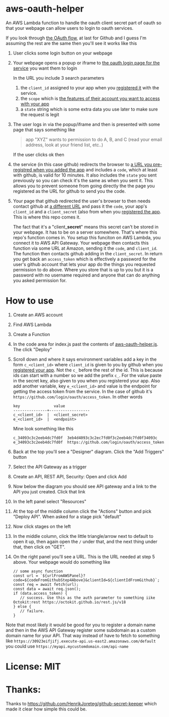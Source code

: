 # aws-oauth-helper
An AWS Lambda function to handle the oauth client secret part of oauth so that your webpage can allow users to login to oauth services.

If you look through [the OAuth flow](https://docs.github.com/en/free-pro-team@latest/developers/apps/authorizing-oauth-apps#web-application-flow), at last for Github and I guess I'm assuming the rest are the same
then you'll see it works like this

1. User clicks some login button on your webpage

2. Your webpage opens a popup or iframe to [the oauth login page for the service](https://github.com/login/oauth/authorize) you want them to login

   In the URL you include 3 search parameters
   
   1. the `client_id` assigned to your app when you [registered it](https://github.com/settings/developers) with the service. 
   2. the `scope` which is [the features of their account you want to access with your app](https://docs.github.com/en/free-pro-team@latest/developers/apps/scopes-for-oauth-apps)
   3. a `state` string which is some extra data you use later to make sure the request is legit
   
3. The user logs in via the popup/iframe and then is presented with some page that says something like

   > app "XYZ" wants to permission to do A, B, and C (read your email address, look at your friend list, etc..)
   
   If the user clicks ok then 
   
4. the service (in this case github) redirects the browser to [a URL you pre-registred when you 
   added the app](https://github.com/settings/developers) and includes a `code`, which at least with github, is valid for 10 minutes. It also includes the `state`
   you sent previously so you can check it's the same as when you sent it. This allows you to prevent someone from going directly the
   the page you registered as the URL for github to send you the code.

5. Your page that github redirected the user's browser to then needs contact github at [a different URL](https://github.com/login/oauth/access_token) and pass it the `code`, your app's `client_id` and a `client_secret` (also from when you [registered the app](https://github.com/settings/developers). This is where this repo comes it.
   
   The fact that it's a "client_**secret**" means this secret can't be stored in your webpage. It has to be on a server somewhere. That's where this repo's function comes in. You setup this funciton on AWS Lambda, you connect it to AWS API Gateway. Your webpage then contacts this function via some URL at Amazon, sending it the `code`, and `client_id`. The function then contacts github adding in the `client_secret`. In return you get back an `access_token` which is effectively a password for the user's github account that lets your app do the things you requested permission to do above. Where you store that is up to you but it is a password with no username required and anyone that can do anything you asked permission for.
   
# How to use

1. Create an AWS account
2. Find AWS Lambda
3. Create a Function
4. In the code area for index.js past the contents of [aws-oauth-helper.js](https://github.com/greggman/aws-oauth-helper/blob/main/aws-oauth-helper.js). The click "Deploy"
5. Scroll down and where it says environment variables add a key in the form `c_<client_id>` where `client_id` is given to you by github when you [registered your app](https://github.com/settings/developers). Not the `c_` before the rest of the id. This is because ids can start with a number so we add the prefix `c_`. For the value paste in the secret key, also given to you when you registered your app. Also add another variable, key `e_<client_id>` and value is the endpoint for getting the access token from the service. In the case of github it's `https://github.com/login/oauth/access_token`. In other words

   ```
   key               value
   ---------------+------------------
   c_<client_id>  |  <client_secret>
   e_<client_id>  |  <endpoint>
   ```
   
   Mine look something like this
   
   ```
   c_34093c3c2eeb4dc7fd0f  3eb4d4093c3c2ec7fd0f3c2eeb4dc7fd0f34093c
   e_34093c3c2eeb4dc7fd0f  https://github.com/login/oauth/access_token
   ```


6. Back at the top you'll see a "Designer" diagram. Click the "Add Triggers" button
7. Select the API Gateway as a trigger
8. Create an API, REST API, Security: Open and click Add
9. Now below the diagram you should see API gateway and a link to the API you just created. Click that link
10. In the left panel select "Resources"
11. At the top of the middle column click the "Actions" button and pick "Deploy API". When asked for a stage pick "default"
12. Now click stages on the left
13. In the middle column, click the little triangle/arrow next to default to open it up, then again open the `/` under that, and the next thing under that, then click on "GET".
14. On the right panel you'll see a URL. This is the URL needed at step 5 above. Your webpage would do something like

    ```
    // some async function
    const url = `${urlFromAWSPanel}?code=${codeFromGithubStep4Above}&clientId=${clientIdFromGithub}`;
    const req = await fetch(url);
    const data = await req.json();
    if (data.access_token) {
       // success. Use this as the auth parameter to something iike Octokit:rest https://octokit.github.io/rest.js/v18
    } else {
       // failure. 
    }
    ```
    
Note that most likely it would be good for you to register a domain name and then in the AWS API Gateway register some subdomain as a custom domain name for your API. That way instead of have to fetch to something like `https://30923eifjifj.execute-api.us-east2.amazonaws.com/default` you could use `https://myapi.mycustomdomain.com/api-name`
    
# License: MIT

# Thanks:

Thanks to https://github.com/HenrikJoreteg/github-secret-keeper which made it clear how simple this could be.
